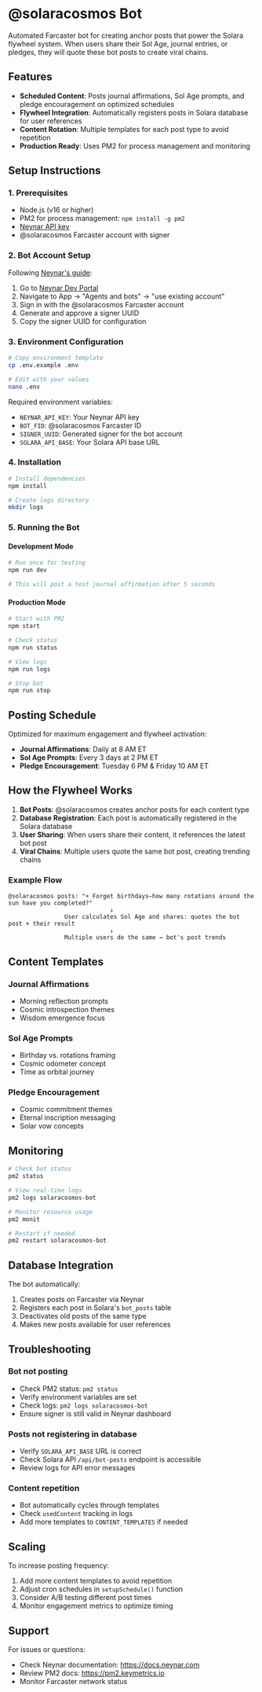 # @solaracosmos Bot

Automated Farcaster bot for creating anchor posts that power the Solara flywheel system. When users share their Sol Age, journal entries, or pledges, they will quote these bot posts to create viral chains.

## Features

- **Scheduled Content**: Posts journal affirmations, Sol Age prompts, and pledge encouragement on optimized schedules
- **Flywheel Integration**: Automatically registers posts in Solara database for user references
- **Content Rotation**: Multiple templates for each post type to avoid repetition
- **Production Ready**: Uses PM2 for process management and monitoring

## Setup Instructions

### 1. Prerequisites

- Node.js (v16 or higher)
- PM2 for process management: `npm install -g pm2`
- [Neynar API key](https://dev.neynar.com)
- @solaracosmos Farcaster account with signer

### 2. Bot Account Setup

Following [Neynar's guide](https://docs.neynar.com/docs/how-to-create-a-farcaster-bot):

1. Go to [Neynar Dev Portal](https://dev.neynar.com)
2. Navigate to App → "Agents and bots" → "use existing account"
3. Sign in with the @solaracosmos Farcaster account
4. Generate and approve a signer UUID
5. Copy the signer UUID for configuration

### 3. Environment Configuration

```bash
# Copy environment template
cp .env.example .env

# Edit with your values
nano .env
```

Required environment variables:
- `NEYNAR_API_KEY`: Your Neynar API key
- `BOT_FID`: @solaracosmos Farcaster ID
- `SIGNER_UUID`: Generated signer for the bot account
- `SOLARA_API_BASE`: Your Solara API base URL

### 4. Installation

```bash
# Install dependencies
npm install

# Create logs directory
mkdir logs
```

### 5. Running the Bot

#### Development Mode
```bash
# Run once for testing
npm run dev

# This will post a test journal affirmation after 5 seconds
```

#### Production Mode
```bash
# Start with PM2
npm start

# Check status
npm run status

# View logs
npm run logs

# Stop bot
npm run stop
```

## Posting Schedule

Optimized for maximum engagement and flywheel activation:

- **Journal Affirmations**: Daily at 8 AM ET
- **Sol Age Prompts**: Every 3 days at 2 PM ET  
- **Pledge Encouragement**: Tuesday 6 PM & Friday 10 AM ET

## How the Flywheel Works

1. **Bot Posts**: @solaracosmos creates anchor posts for each content type
2. **Database Registration**: Each post is automatically registered in the Solara database
3. **User Sharing**: When users share their content, it references the latest bot post
4. **Viral Chains**: Multiple users quote the same bot post, creating trending chains

### Example Flow

```
@solaracosmos posts: "☀️ Forget birthdays—how many rotations around the sun have you completed?"
                             ↓
                User calculates Sol Age and shares: quotes the bot post + their result
                             ↓
                Multiple users do the same → bot's post trends
```

## Content Templates

### Journal Affirmations
- Morning reflection prompts
- Cosmic introspection themes
- Wisdom emergence focus

### Sol Age Prompts  
- Birthday vs. rotations framing
- Cosmic odometer concept
- Time as orbital journey

### Pledge Encouragement
- Cosmic commitment themes
- Eternal inscription messaging
- Solar vow concepts

## Monitoring

```bash
# Check bot status
pm2 status

# View real-time logs
pm2 logs solaracosmos-bot

# Monitor resource usage
pm2 monit

# Restart if needed
pm2 restart solaracosmos-bot
```

## Database Integration

The bot automatically:
1. Creates posts on Farcaster via Neynar
2. Registers each post in Solara's `bot_posts` table
3. Deactivates old posts of the same type
4. Makes new posts available for user references

## Troubleshooting

### Bot not posting
- Check PM2 status: `pm2 status`
- Verify environment variables are set
- Check logs: `pm2 logs solaracosmos-bot`
- Ensure signer is still valid in Neynar dashboard

### Posts not registering in database
- Verify `SOLARA_API_BASE` URL is correct
- Check Solara API `/api/bot-posts` endpoint is accessible
- Review logs for API error messages

### Content repetition
- Bot automatically cycles through templates
- Check `usedContent` tracking in logs
- Add more templates to `CONTENT_TEMPLATES` if needed

## Scaling

To increase posting frequency:
1. Add more content templates to avoid repetition
2. Adjust cron schedules in `setupSchedule()` function
3. Consider A/B testing different post times
4. Monitor engagement metrics to optimize timing

## Support

For issues or questions:
- Check Neynar documentation: https://docs.neynar.com
- Review PM2 docs: https://pm2.keymetrics.io
- Monitor Farcaster network status